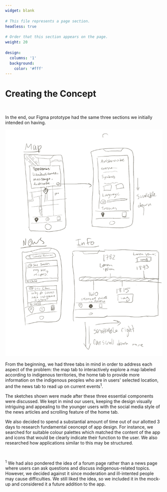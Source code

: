 ```yaml
---
widget: blank

# This file represents a page section.
headless: true

# Order that this section appears on the page.
weight: 20

design:
  columns: '1'
  background:
    color: '#fff' 
---
```


<div class="spacetop">

<h1>Creating the Concept</h1>
<br/>

In the end, our Figma prototype had the same three sections we initially intended on having.



<img src="WAIsketch.png" alt="Concept sketches created on procreate for What Am I" class="portfolio-img">

From the beginning, we had three tabs in mind in order to address each aspect of the problem: the map tab to interactively explore a map labeled according to indigenous territories, the home tab to provide more information on the indigenous peoples who are in users' selected location, and the news tab to read up on current events<sup>1</sup>.

The sketches shown were made after these three essential components were discussed. We kept in mind our users, keeping the design visually intriguing and appealing to the younger users with the social media style of the news articles and scrolling feature of the home tab.

We also decided to spend a substantial amount of time out of our allotted 3 days to research fundamental ceoncept of app design. For instance, we searched for suitable colour palettes which matched the content of the app and icons that would be clearly indicate their function to the user. We also researched how applications similar to this may be structured.

<br/>

<p class="footnote">
  <sup>1</sup> We had also pondered the idea of a forum page rather than a news page where users can ask questions and discuss indigenous-related topics. However, we decided against it since moderation and ill-intented people may cause difficulties. We still liked the idea, so we included it in the mock-up and considered it a future addition to the app.
</p>

<br/>